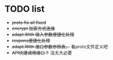# TODO list

- ~~proto fix all fixed~~
- ~~encrypt 加密方式连接~~
- ~~adapt.With 输入参数便捷化处理~~
- ~~respons便捷化处理~~
- ~~adapt.With 接口参数参照表，~~ 看proto文件定义吧
- ~~API快捷调用接口？~~ 没太大必要
